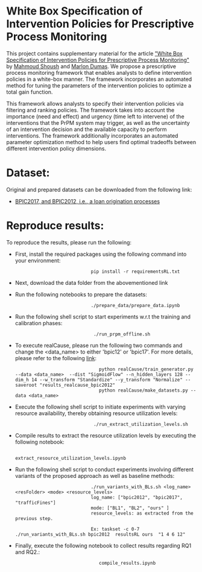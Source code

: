 # White Box Specification of Intervention Policies for Prescriptive Process Monitoring

This project contains supplementary material for the article ["White Box Specification of Intervention Policies for Prescriptive Process Monitoring"]() by [Mahmoud Shoush](https://scholar.google.com/citations?user=Jw4rBlkAAAAJ&hl=en) and [Marlon Dumas](https://kodu.ut.ee/~dumas/). We propose a prescriptive process monitoring framework that enables
analysts to define intervention policies in a white-box manner. The framework incorporates an automated method for tuning the parameters of the intervention policies
to optimize a total gain function. 

This framework allows analysts to specify their intervention policies via filtering and ranking policies. The framework takes into account the importance (need and effect) and urgency (time left to intervene) of the interventions that the PrPM system may trigger, as well as the uncertainty of an intervention decision and the available capacity to perform interventions. The framework additionally incorporates an automated parameter optimization method to help users find optimal tradeoffs between different intervention policy dimensions.



# Dataset: 
Original and prepared datasets can be downloaded from the following link:
* [BPIC2017, and BPIC2012, i.e., a loan origination processes](https://owncloud.ut.ee/owncloud/s/piyeP7sGHb3fdQ7)



# Reproduce results:
To reproduce the results, please run the following:

* First, install the required packages using the following command into your environment:

                                  pip install -r requirementsRL.txt

* Next, download the data folder from the abovementioned link

* Run the following notebooks to prepare the datasets:
  
                                  ./prepare_data/prepare_data.ipynb


  
*   Run the following shell script to start experiments w.r.t the training and calibration phases: 

                                     ./run_prpm_offline.sh


*  To execute realCause, please run the following two commands and change the <data_name> to either 'bpic12' or 'bpic17'. For more details, please refer to the following [link](https://github.com/bradyneal/realcause):

                                      python realCause/train_generator.py --data <data_name>  --dist "SigmoidFlow" --n_hidden_layers 128 --dim_h 14 --w_transform "Standardize" --y_transform "Normalize" --saveroot "results_realcause_bpic2012"
                                      python realCause/make_datasets.py --data <data_name>


    
*   Execute the following shell script to initiate experiments with varying resource availability, thereby obtaining resource utilization levels:

                                     ./run_extract_utilization_levels.sh

    
*   Compile results to extract the resource utilization levels by executing the following notebook:

                                     extract_resource_utilization_levels.ipynb


*   Run the following shell script to conduct experiments involving different variants of the proposed approach as well as baseline methods:

                                    ./run_variants_with_BLs.sh <log_name> <resFolder> <mode> <resource_levels>
                                    log_name: ["bpic2012", "bpic2017", "trafficFines"]
                                    mode: ["BL1", "BL2", "ours" ]
                                    resource_levels: as extracted from the previous step.
    
                                    Ex: taskset -c 0-7 ./run_variants_with_BLs.sh bpic2012  resultsRL ours  "1 4 6 12"
 
                                     

* Finally, execute the following notebook to collect results regarding RQ1 and RQ2.: 

                                     compile_results.ipynb
                                     





